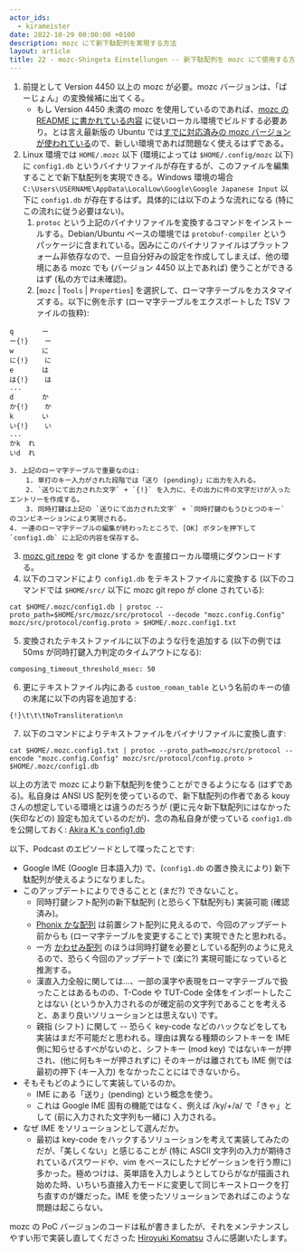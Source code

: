```yaml
---
actor_ids:
  - kirameister
date: 2022-10-29 00:00:00 +0100
description: mozc にて新下駄配列を実現する方法
layout: article
title: 22 - mozc-Shingeta Einstellungen -- 新下駄配列を mozc にて使用する方法
---
```


1. 前提として Version 4450 以上の mozc が必要。mozc バージョンは、「ばーじょん」の変換候補に出てくる。
    * もし Version 4450 未満の mozc を使用しているのであれば、[mozc の README に書かれている内容](https://github.com/google/mozc#build-instructions) に従いローカル環境でビルドする必要あり。とは言え最新版の Ubuntu では[すでに対応済みの mozc バージョンが使われている](https://launchpad.net/ubuntu/+source/mozc)ので、新しい環境であれば問題なく使えるはずである。
2. Linux 環境では `HOME/.mozc` 以下 (環境によっては `$HOME/.config/mozc` 以下) に `config1.db` というバイナリファイルが存在するが、このファイルを編集することで新下駄配列を実現できる。Windows 環境の場合 `C:\Users\USERNAME\AppData\LocalLow\Google\Google Japanese Input` 以下に `config1.db` が存在するはず。具体的には以下のような流れになる (特にこの流れに従う必要はない)。
    1. `protoc` という上記のバイナリファイルを変換するコマンドをインストールする。Debian/Ubuntu ベースの環境では `protobuf-compiler` というパッケージに含まれている。因みにこのバイナリファイルはプラットフォーム非依存なので、一旦自分好みの設定を作成してしまえば、他の環境にある mozc でも (バージョン 4450 以上であれば) 使うことができるはず (私の方では未確認)。
    2. [`mozc` | `Tools` | `Properties`] を選択して、ローマ字テーブルをカスタマイズする。以下に例を示す (ローマ字テーブルをエクスポートした TSV ファイルの抜粋):
```
q		ー
ー{!}	ー
w		に
に{!}	に
e		は
は{!}	は
...
d		か
か{!}	か
k		い
い{!}	い
...
かk	れ
いd	れ
```
    3. 上記のローマ字テーブルで重要なのは:
        1. 単打のキー入力がされた段階では「送り (pending)」に出力を入れる。
        2. `送りにて出力された文字` + `{!}` を入力に、その出力に件の文字だけが入ったエントリーを作成する。
        3. 同時打鍵は上記の `送りにて出力された文字` + `同時打鍵のもうひとつのキー` のコンビネーションにより実現される。
    4. 一連のローマ字テーブルの編集が終わったところで、[OK] ボタンを押下して `config1.db` に上記の内容を保存する。
3. [mozc git repo](https://github.com/google/mozc) を git clone するか [](https://github.com/google/mozc/blob/master/src/protocol/config.proto) を直接ローカル環境にダウンロードする。
4. 以下のコマンドにより `config1.db` をテキストファイルに変換する (以下のコマンドでは `$HOME/src/` 以下に mozc git repo が clone されている): 
```
cat $HOME/.mozc/config1.db | protoc --proto_path=$HOME/src/mozc/src/protocol --decode "mozc.config.Config" mozc/src/protocol/config.proto > $HOME/.mozc.config1.txt
```
5. 変換されたテキストファイルに以下のような行を追加する (以下の例では 50ms が同時打鍵入力判定のタイムアウトになる):
```
composing_timeout_threshold_msec: 50
```
6. 更にテキストファイル内にある `custom_roman_table` という名前のキーの値の末尾に以下の内容を追加する:
```
{!}\t\t\tNoTransliteration\n
```
7. 以下のコマンドによりテキストファイルをバイナリファイルに変換し直す:
```
cat $HOME/.mozc.config1.txt | protoc --proto_path=mozc/src/protocol --encode "mozc.config.Config" mozc/src/protocol/config.proto > $HOME/.mozc/config1.db
```

以上の方法で mozc により新下駄配列を使うことができるようになる (はずである)。私自身は ANSI US 配列を使っているので、新下駄配列の作者である kouy さんの想定している環境とは違うのだろうが (更に元々新下駄配列にはなかった (矢印などの) 設定も加えているのだが)、念の為私自身が使っている `config1.db` を公開しておく:  [Akira K.'s config1.db](../audio/22_mozc_config1.db)



以下、Podcast のエピソードとして喋ったことです:

* Google IME (Google 日本語入力) で、(`config1.db` の置き換えにより) 新下駄配列が使えるようになりました。
* このアップデートによりできることと (まだ?) できないこと。
    * 同時打鍵シフト配列の新下駄配列 (と恐らく下駄配列も) 実装可能 (確認済み)。
    * [Phonix かな配列](http://phoenixrt.kachoufuugetu.net/) は前置シフト配列に見えるので、今回のアップデート前からも (ローマ字テーブルを変更することで) 実現できたと思われる。
    * 一方 [かわせみ配列](https://github.com/semialt/kawasemi) のほうは同時打鍵を必要としている配列のように見えるので、恐らく今回のアップデートで (楽に?) 実現可能になっていると推測する。
    * 漢直入力全般に関しては…、一部の漢字や表現をローマ字テーブルで扱ったことはあるものの、T-Code や TUT-Code 全体をインポートしたことはない (というか入力されるのが確定前の文字列であることを考えると、あまり良いソリューションとは思えない) です。
    * 親指 (シフト) に関して -- 恐らく key-code などのハックなどをしても実装はまだ不可能だと思われる。理由は異なる種類のシフトキーを IME 側に知らせるすべがないのと、シフトキー (mod key) ではないキーが押され、(他に何もキーが押されずに) そのキーがは離されても IME 側では最初の押下 (キー入力) をなかったことにはできないから。
* そもそもどのようにして実装しているのか。
    * IME にある「送り」(pending) という概念を使う。
    * これは Google IME 固有の機能ではなく、例えば /ky/+/a/ で「きゃ」として (前に入力された文字列も一緒に) 入力される。
* なぜ IME をソリューションとして選んだか。
    * 最初は key-code をハックするソリューションを考えて実装してみたのだが、「美しくない」と感じることが (特に ASCII 文字列の入力が期待されているパスワードや、vim をベースにしたナビゲーションを行う際に) 多かった。極めつけは、英単語を入力しようとしてひらがなが描画され始めた時、いちいち直接入力モードに変更して同じキーストロークを打ち直すのが嫌だった。IME を使ったソリューションであればこのような問題は起こらない。

mozc の PoC バージョンのコードは私が書きましたが、それをメンテナンスしやすい形で実装し直してくださった [Hiroyuki Komatsu](https://twitter.com/komatsuh) さんに感謝いたします。
